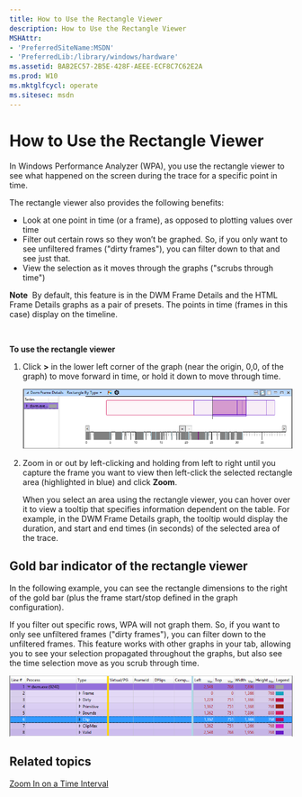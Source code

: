 ```yaml
---
title: How to Use the Rectangle Viewer
description: How to Use the Rectangle Viewer
MSHAttr:
- 'PreferredSiteName:MSDN'
- 'PreferredLib:/library/windows/hardware'
ms.assetid: BAB2EC57-2B5E-428F-AEEE-ECF8C7C62E2A
ms.prod: W10
ms.mktglfcycl: operate
ms.sitesec: msdn
---
```


# How to Use the Rectangle Viewer


In Windows Performance Analyzer (WPA), you use the rectangle viewer to see what happened on the screen during the trace for a specific point in time.

The rectangle viewer also provides the following benefits:

-   Look at one point in time (or a frame), as opposed to plotting values over time
-   Filter out certain rows so they won’t be graphed. So, if you only want to see unfiltered frames ("dirty frames"), you can filter down to that and see just that.
-   View the selection as it moves through the graphs ("scrubs through time")

**Note**  By default, this feature is in the DWM Frame Details and the HTML Frame Details graphs as a pair of presets. The points in time (frames in this case) display on the timeline.

 

**To use the rectangle viewer**

1.  Click **&gt;** in the lower left corner of the graph (near the origin, 0,0, of the graph) to move forward in time, or hold it down to move through time.

    ![Screenshot of rectangle viewer.](images/rectangle-viewer.png)

2.  Zoom in or out by left-clicking and holding from left to right until you capture the frame you want to view then left-click the selected rectangle area (highlighted in blue) and click **Zoom**.

    When you select an area using the rectangle viewer, you can hover over it to view a tooltip that specifies information dependent on the table. For example, in the DWM Frame Details graph, the tooltip would display the duration, and start and end times (in seconds) of the selected area of the trace.

## Gold bar indicator of the rectangle viewer


In the following example, you can see the rectangle dimensions to the right of the gold bar (plus the frame start/stop defined in the graph configuration).

If you filter out specific rows, WPA will not graph them. So, if you want to only see unfiltered frames ("dirty frames"), you can filter down to the unfiltered frames. This feature works with other graphs in your tab, allowing you to see your selection propagated throughout the graphs, but also see the time selection move as you scrub through time.

![Screenshot of rectangle viewer with gold bar indicator highlighted.](images/rectangle-viewer-gold-indicator.png)

## Related topics


[Zoom In on a Time Interval](zoom-in-on-a-time-interval.md)

 

 







